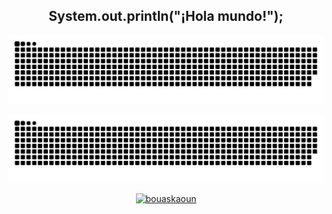 <h2 align="center">System.out.println("¡Hola mundo!");</h2>

![snake gif](https://github.com/Aserturik/Aserturik/blob/output/github-contribution-grid-snake.svg)

<picture>
  <source media="(prefers-color-scheme: dark)" srcset="https://raw.githubusercontent.com/Aserturik/Aserturik/output/github-contribution-grid-snake-dark.svg">
  <source media="(prefers-color-scheme: light)" srcset="https://raw.githubusercontent.com/Aserturik/Aserturik/output/github-contribution-grid-snake.svg">
  <img alt="github contribution grid snake animation" src="https://raw.githubusercontent.com/Aserturik/Aserturik/output/github-contribution-grid-snake.svg">
</picture>

<br>
<p align="center">
<a href="https://github.com/Aserturik">
	<img src="https://github-readme-stats.vercel.app/api/top-langs/?username=Aserturik&langs_count=16&layout=compact&theme=dark" alt="bouaskaoun">
</a>
<!--
<br/>	
	<b>Note:</b> Top languages is only a metric of the languages my public code consists of and doesn't reflect experience or skill level.
-->
</p>

<!--
**Aserturik/Aserturik** is a ✨ _special_ ✨ repository because its `README.md` (this file) appears on your GitHub profile.

Here are some ideas to get you started:

- 🔭 I’m currently working on ...
- 🌱 I’m currently learning ...
- 👯 I’m looking to collaborate on ...
- 🤔 I’m looking for help with ...
- 💬 Ask me about ...
- 📫 How to reach me: ...
- 😄 Pronouns: ...
- ⚡ Fun fact: ...
-->
